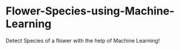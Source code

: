 # Flower-Species-using-Machine-Learning
Detect Species of a flower with the help of Machine Learning!